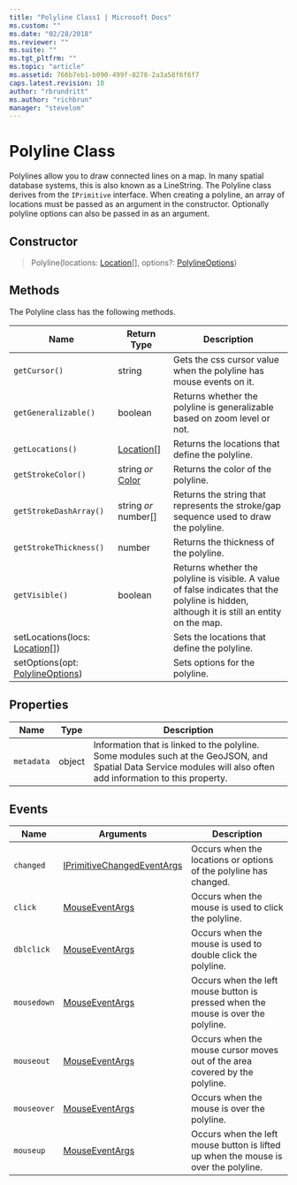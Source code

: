 ```yaml
---
title: "Polyline Class1 | Microsoft Docs"
ms.custom: ""
ms.date: "02/28/2018"
ms.reviewer: ""
ms.suite: ""
ms.tgt_pltfrm: ""
ms.topic: "article"
ms.assetid: 766b7eb1-b090-499f-8278-2a3a58f6f6f7
caps.latest.revision: 10
author: "rbrundritt"
ms.author: "richbrun"
manager: "stevelom"
---
```

# Polyline Class
Polylines allow you to draw connected lines on a map. In many spatial database systems, this is also known as a LineString. The Polyline class derives from the `IPrimitive` interface. When creating a polyline, an array of locations must be passed as an argument in the constructor. Optionally polyline options can also be passed in as an argument.

## Constructor

> Polyline(locations: [Location](../v8-web-control/location-class.md)[], options?: [PolylineOptions](../v8-web-control/polylineoptions-object.md))

## Methods

The Polyline class has the following methods.

| Name                               | Return Type       | Description                                                |
|------------------------------------|-------------------|------------------------------------------------------------|
| `getCursor()` | string | Gets the css cursor value when the polyline has mouse events on it. |
| `getGeneralizable()` | boolean | Returns whether the polyline is generalizable based on zoom level or not. |
| `getLocations()`                   | [Location](../v8-web-control/location-class.md)\[\]      | Returns the locations that define the polyline.    |
| `getStrokeColor()`                 | string _or_ [Color](../v8-web-control/color-class.md)    | Returns the color of the polyline.                 |
| `getStrokeDashArray()`             | string _or_ number\[\] | Returns the string that represents the stroke/gap sequence used to draw the polyline.  |
| `getStrokeThickness()`             | number            | Returns the thickness of the polyline.                                    |
| `getVisible()`                     | boolean           | Returns whether the polyline is visible. A value of false indicates that the polyline is hidden, although it is still an entity on the map. |
| setLocations(locs: [Location](../v8-web-control/location-class.md)\[\]) |                   | Sets the locations that define the polyline.                              |
| setOptions(opt: [PolylineOptions](../v8-web-control/polylineoptions-object.md)) |                   | Sets options for the polyline.                                            |

## Properties

| Name     | Type     | Description                        |
|----------|----------|------------------------------------|
| `metadata` | object   | Information that is linked to the polyline. Some modules such at the GeoJSON, and Spatial Data Service modules will also often add information to this property.          |

## Events

| Name  | Arguments  | Description                                                                                   |
|-----------|----------------|---------------------------------------------------------------------------------------|
| `changed` | [IPrimitiveChangedEventArgs](../v8-web-control/iprimitivechangedeventargs-object.md) | Occurs when the locations or options of the polyline has changed. |
| `click`     | [MouseEventArgs](../v8-web-control/mouseeventargs-object.md) | Occurs when the mouse is used to click the polyline.   
`dblclick` | [MouseEventArgs](../v8-web-control/mouseeventargs-object.md) | Occurs when the mouse is used to double click the polyline.                             |
| `mousedown` | [MouseEventArgs](../v8-web-control/mouseeventargs-object.md) | Occurs when the left mouse button is pressed when the mouse is over the polyline.   |
| `mouseout`  | [MouseEventArgs](../v8-web-control/mouseeventargs-object.md) | Occurs when the mouse cursor moves out of the area covered by the polyline.         |
| `mouseover` | [MouseEventArgs](../v8-web-control/mouseeventargs-object.md) | Occurs when the mouse is over the polyline.                                         |
| `mouseup`   | [MouseEventArgs](../v8-web-control/mouseeventargs-object.md) | Occurs when the left mouse button is lifted up when the mouse is over the polyline. |
